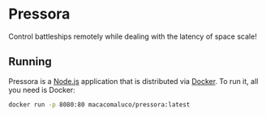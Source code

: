 # Pressora

Control battleships remotely while dealing with the latency of space scale!

## Running

Pressora is a [Node.js](http://nodejs.org/) application that is distributed via [Docker](https://hub.docker.com/). To run it, all you need is Docker:

```bash
docker run -p 8080:80 macacomaluco/pressora:latest
```
